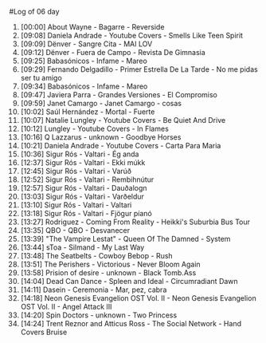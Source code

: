 #Log of 06 day

1. [00:00] About Wayne - Bagarre - Reverside
1. [09:08] Daniela Andrade - Youtube Covers - Smells Like Teen Spirit
1. [09:09] Dënver - Sangre Cita - MAI LOV
1. [09:12] Dënver - Fuera de Campo - Revista De Gimnasia
1. [09:25] Babasónicos - Infame - Mareo
1. [09:29] Fernando Delgadillo - Primer Estrella De La Tarde - No me pidas ser tu amigo
1. [09:34] Babasónicos - Infame - Mareo
1. [09:47] Javiera Parra - Grandes Versiones - El Compromiso
1. [09:59] Janet Camargo - Janet Camargo - cosas
1. [10:02] Saúl Hernández - Mortal - Fuerte
1. [10:07] Natalie Lungley - Youtube Covers - Be Quiet And Drive
1. [10:12] Lungley - Youtube Covers - In Flames
1. [10:16] Q Lazzarus - unknown - Goodbye Horses
1. [10:21] Daniela Andrade - Youtube Covers - Carta Para Maria
1. [10:36] Sigur Rós - Valtari - Ég anda
1. [12:37] Sigur Rós - Valtari - Ekki múkk
1. [12:45] Sigur Rós - Valtari - Varúð
1. [12:52] Sigur Rós - Valtari - Rembihnútur
1. [12:57] Sigur Rós - Valtari - Dauðalogn
1. [13:03] Sigur Rós - Valtari - Varðeldur
1. [13:10] Sigur Rós - Valtari - Valtari
1. [13:18] Sigur Rós - Valtari - Fjögur píanó
1. [13:27] Rodriguez - Coming From Reality - Heikki's Suburbia Bus Tour
1. [13:35] QBO - QBO - Desvanecer
1. [13:39] "The Vampire Lestat" - Queen Of The Damned - System
1. [13:44] sToa - Silmand - My Last Way
1. [13:48] The Seatbelts - Cowboy Bebop - Rush
1. [13:51] The Perishers - Victorious - Never Bloom Again
1. [13:58] Prision of desire - unknown - Black Tomb.Ass
1. [14:04] Dead Can Dance - Spleen and Ideal - Circumradiant Dawn
1. [14:11] Dasein - Ceremonia - Mar, pez, cabra
1. [14:18] Neon Genesis Evangelion OST Vol. II - Neon Genesis Evangelion OST Vol. II - Angel Attack III
1. [14:20] Spin Doctors - unknown - Two Princess
1. [14:24] Trent Reznor and Atticus Ross - The Social Network - Hand Covers Bruise
